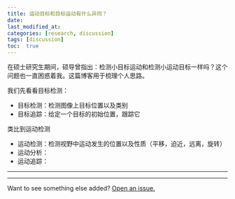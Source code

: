 ```yaml
---
title: 运动目标和目标运动有什么异同？
date: 
last_modified_at: 
categories: [research, discussion]
tags: [discussion]
toc:  true
---
```


在硕士研究生期间，硕导曾指出：检测小目标运动和检测小运动目标一样吗？这个问题也一直困惑着我。这篇博客用于梳理个人思路。

<!-- 如果你在google scholar，跳出来的文章通常都是二三十年之前的，而且很多都是关于生物研究。如果我们将时间限定到近5年， -->

我们先看看目标检测：
- 目标检测：检测图像上目标位置以及类别
- 目标追踪：给定一个目标的初始位置，跟踪它

类比到运动检测
- 运动检测：检测视野中运动发生的位置以及性质（平移，迫近，远离，旋转）
- 运动分析：
- 运动追踪：


---


---

Want to see something else added? <a href="https://github.com/MingshuoXu/MingshuoXu.github.io/issues/new">Open an issue.</a>

[^fn-sample_footnote]: Handy! Now click the return link to go back.
